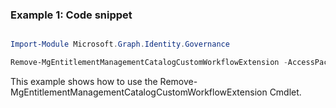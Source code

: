 ### Example 1: Code snippet

```powershell

Import-Module Microsoft.Graph.Identity.Governance

Remove-MgEntitlementManagementCatalogCustomWorkflowExtension -AccessPackageCatalogId $accessPackageCatalogId -CustomCalloutExtensionId $customCalloutExtensionId

```
This example shows how to use the Remove-MgEntitlementManagementCatalogCustomWorkflowExtension Cmdlet.

